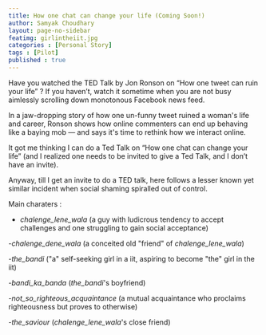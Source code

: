 ```yaml
---
title: How one chat can change your life (Coming Soon!)
author: Samyak Choudhary
layout: page-no-sidebar
featimg: girlintheiit.jpg
categories : [Personal Story]
tags : [Pilot]
published : true
---
```

Have you watched the TED Talk by Jon Ronson on “How one tweet can ruin your life” ? If you haven’t, watch it sometime when you are not busy aimlessly scrolling down monotonous Facebook news feed. 

In a jaw-dropping story of how one un-funny tweet ruined a woman's life and career, Ronson shows how online commenters can end up behaving like a baying mob — and says it's time to rethink how we interact online. 

It got me thinking I can do a Ted Talk on “How one chat can change your life” (and I realized one needs to be invited to give a Ted Talk, and I don’t have an invite).

Anyway, till I get an invite to do a TED talk, here follows a lesser known yet similar incident when social shaming spiralled out of control.

Main charaters :

 - *chalenge_lene_wala* (a guy with ludicrous tendency to accept challenges and one struggling to gain social acceptance)

 -*chalenge_dene_wala* (a conceited old "friend" of *chalenge_lene_wala*)

 -*the_bandi* ("a" self-seeking girl in a iit, aspiring to become "the" girl in the iit)

 -*bandi_ka_banda* (*the_bandi*'s boyfriend)

 -*not_so_righteous_acquaintance* (a mutual acquaintance who proclaims righteousness but proves to otherwise)

 -*the_saviour* (*chalenge_lene_wala*'s close friend)



